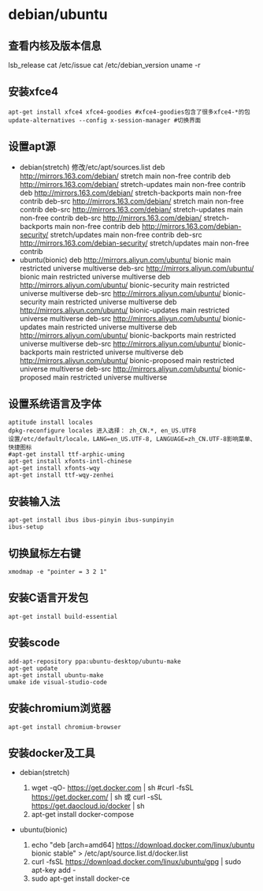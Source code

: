 # debian/ubuntu

## 查看内核及版本信息
lsb_release
cat /etc/issue
cat /etc/debian_version
uname -r

## 安装xfce4
	apt-get install xfce4 xfce4-goodies #xfce4-goodies包含了很多xfce4-*的包
	update-alternatives --config x-session-manager #切换界面

## 设置apt源
- debian(stretch)
	修改/etc/apt/sources.list
	deb http://mirrors.163.com/debian/ stretch main non-free contrib
	deb http://mirrors.163.com/debian/ stretch-updates main non-free contrib
	deb http://mirrors.163.com/debian/ stretch-backports main non-free contrib
	deb-src http://mirrors.163.com/debian/ stretch main non-free contrib
	deb-src http://mirrors.163.com/debian/ stretch-updates main non-free contrib
	deb-src http://mirrors.163.com/debian/ stretch-backports main non-free contrib
	deb http://mirrors.163.com/debian-security/ stretch/updates main non-free contrib
	deb-src http://mirrors.163.com/debian-security/ stretch/updates main non-free contrib
- ubuntu(bionic)
	deb http://mirrors.aliyun.com/ubuntu/ bionic main restricted universe multiverse
	deb-src http://mirrors.aliyun.com/ubuntu/ bionic main restricted universe multiverse
	deb http://mirrors.aliyun.com/ubuntu/ bionic-security main restricted universe multiverse
	deb-src http://mirrors.aliyun.com/ubuntu/ bionic-security main restricted universe multiverse
	deb http://mirrors.aliyun.com/ubuntu/ bionic-updates main restricted universe multiverse
	deb-src http://mirrors.aliyun.com/ubuntu/ bionic-updates main restricted universe multiverse
	deb http://mirrors.aliyun.com/ubuntu/ bionic-backports main restricted universe multiverse
	deb-src http://mirrors.aliyun.com/ubuntu/ bionic-backports main restricted universe multiverse
	deb http://mirrors.aliyun.com/ubuntu/ bionic-proposed main restricted universe multiverse
	deb-src http://mirrors.aliyun.com/ubuntu/ bionic-proposed main restricted universe multiverse

## 设置系统语言及字体
	aptitude install locales
	dpkg-reconfigure locales 进入选择： zh_CN.*, en_US.UTF8
	设置/etc/default/locale，LANG=en_US.UTF-8, LANGUAGE=zh_CN.UTF-8影响菜单、快捷图标
	#apt-get install ttf-arphic-uming 
	apt-get install xfonts-intl-chinese
	apt-get install xfonts-wqy
	apt-get install ttf-wqy-zenhei

## 安装输入法
	apt-get install ibus ibus-pinyin ibus-sunpinyin
	ibus-setup

## 切换鼠标左右键
	xmodmap -e "pointer = 3 2 1"

## 安装C语言开发包
	apt-get install build-essential

## 安装scode
 	add-apt-repository ppa:ubuntu-desktop/ubuntu-make
    apt-get update
    apt-get install ubuntu-make
    umake ide visual-studio-code

##  安装chromium浏览器
	apt-get install chromium-browser

## 安装docker及工具
- debian(stretch)
	1. wget -qO- https://get.docker.com | sh #curl -fsSL https://get.docker.com/ | sh 或 curl -sSL https://get.daocloud.io/docker | sh
	2. apt-get install docker-compose

- ubuntu(bionic)
	1. echo "deb [arch=amd64] https://download.docker.com/linux/ubuntu bionic stable" > /etc/apt/source.list.d/docker.list
	2. curl -fsSL https://download.docker.com/linux/ubuntu/gpg | sudo apt-key add -
	3. sudo apt-get install docker-ce
